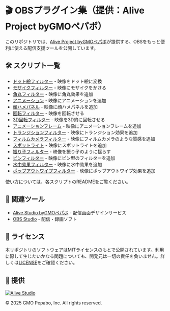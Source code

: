 # 🎬 OBSプラグイン集（提供：Alive Project byGMOペパボ）

このリポジトリでは、[Alive Project byGMOペパボ](https://alive-project.com/)が提供する、OBSをもっと便利に使える配信支援ツールを公開しています。

## 🛠️ スクリプト一覧

- [ドット絵フィルター](./scripts/halftone-dot-filter/README.md) - 映像をドット絵に変換
- [モザイクフィルター](./scripts/mosaic-filter/README.md) - 映像にモザイクをかける
- [角丸フィルター](./scripts/rounded-corner-filter/README.md) - 映像に角丸効果を追加
- [アニメーション](./scripts/animation-filter/README.md) - 映像にアニメーションを追加
- [顔ハメパネル](./scripts/face-hole-filter/README.md) - 映像に顔ハメパネルを追加
- [回転フィルター](./scripts/rotation-filter/README.md) - 映像を回転させる
- [3D回転フィルター](./scripts/3drotation-filter/README.md) - 映像を3D的に回転させる
- [アニメーションフレーム](./scripts/animation-frame-filter/README.md) - 映像にアニメーションフレームを追加
- [トランジションフィルター](./scripts/transition-filter/README.md) - 映像にトランジション効果を追加
- [フィルムカメラフィルター](./scripts/film-camera-filter/README.md) - 映像にフィルムカメラのような質感を追加
- [スポットライト](./scripts/spotlight-filter/README.md) - 映像にスポットライトを追加
- [振り子フィルター](./scripts/pendulum-filter/README.md) - 映像を振り子のように揺らす
- [ピンフィルター](./scripts/pin-filter/README.md) - 映像にピン型のフィルターを追加
- [水中効果フィルター](./scripts/water-immersion-filter/README.md) - 映像に水中効果を追加
- [ポップアウトワイプフィルター](./scripts/popout-wipe-filter/README.md) - 映像にポップアウトワイプ効果を追加

使い方については、各スクリプトのREADMEをご覧ください。

## 🔗 関連ツール

- [Alive Studio byGMOペパボ](https://alive-project.com/studio) - 配信画面デザインサービス
- [OBS Studio](https://obsproject.com/) - 配信・録画ソフト

## 📝 ライセンス

本リポジトリのソフトウェアはMITライセンスのもとで公開されています。利用に際して生じたいかなる問題についても、開発元は一切の責任を負いません。詳しくは[LICENSE](./LICENSE)をご確認ください。

## 🎯 提供

[![Alive Studio](./assets/alive-studio-logo.png)](https://alive-project.com/studio)

© 2025 GMO Pepabo, Inc. All rights reserved.
